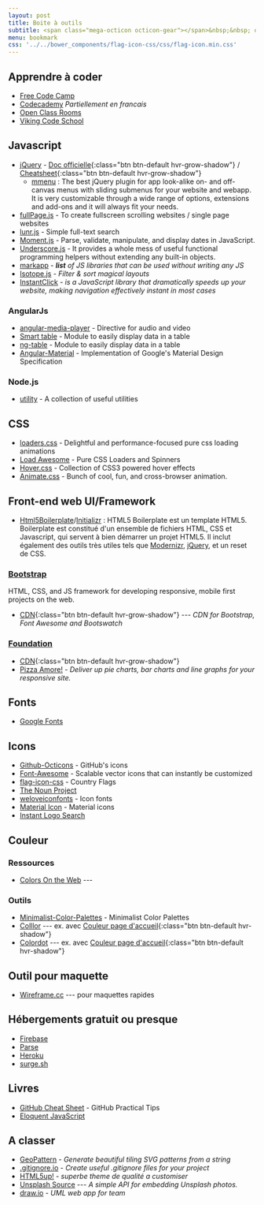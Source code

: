 ```yaml
---
layout: post
title: Boite à outils
subtitle: <span class="mega-octicon octicon-gear"></span>&nbsp;&nbsp; outils, livre et library &nbsp;&nbsp;<span class="mega-octicon octicon-gear"></span>
menu: bookmark
css: '../../bower_components/flag-icon-css/css/flag-icon.min.css'
---
```

## Apprendre à coder
 - [Free Code Camp](http://www.freecodecamp.com)
 - [Codecademy](https://www.codecademy.com/learn) *Partiellement en francais*
 - [Open Class Rooms](https://openclassrooms.com/) <span class="flag-icon flag-icon-fr"></span>
 - [Viking Code School](https://www.vikingcodeschool.com/prep)


## Javascript
- [jQuery](https://jquery.com/) - [Doc officielle](https://learn.jquery.com/){:class="btn btn-default hvr-grow-shadow"} / [Cheatsheet](http://oscarotero.com/jquery/){:class="btn btn-default hvr-grow-shadow"}
    + [mmenu](http://mmenu.frebsite.nl/) : The best jQuery plugin for app look-alike on- and off-canvas menus with sliding submenus for your website and webapp. It is very customizable through a wide range of options, extensions and add-ons and it will always fit your needs.
- [fullPage.js](http://alvarotrigo.com/fullPage/) - To create fullscreen scrolling websites / single page websites
- [lunr.js](http://lunrjs.com/) - Simple full-text search
- [Moment.js](http://momentjs.com/) - Parse, validate, manipulate, and display dates in JavaScript.
- [Underscore.js](http://underscorejs.org/) - It provides a whole mess of useful functional programming helpers without extending any built-in objects.
- [markapp](http://markapp.io/) - *__list__ of JS libraries that can be used without writing any JS*
- [Isotope.js](http://isotope.metafizzy.co/) - *Filter & sort magical layouts*
- [InstantClick](http://instantclick.io/) - *is a JavaScript library that dramatically speeds up your website, making navigation effectively instant in most cases*

### AngularJs
- [angular-media-player](https://github.com/colthreepv/angular-media-player) - Directive for audio and video
- [Smart table](http://lorenzofox3.github.io/smart-table-website/) - Module to easily display data in a table
- [ng-table](http://esvit.github.io/ng-table/#/) - Module to easily display data in a table
- [Angular-Material](https://material.angularjs.org/latest/) - Implementation of Google\'s Material Design Specification

### Node.js
- [utility](https://github.com/node-modules/utility) - A collection of useful utilities

## CSS
- [loaders.css](https://connoratherton.com/loaders) - Delightful and performance-focused pure css loading animations
- [Load Awesome](http://github.danielcardoso.net/load-awesome/animations.html) - Pure CSS Loaders and Spinners 
- [Hover.css](http://ianlunn.github.io/Hover/) - Collection of CSS3 powered hover effects
- [Animate.css](https://github.com/daneden/animate.css) - Bunch of cool, fun, and cross-browser animation. 

## Front-end web UI/Framework
- [Html5Boilerplate](https://html5boilerplate.com/)/[Initializr](www.initializr.com) : HTML5 Boilerplate est un template HTML5. Boilerplate est constitué d\'un ensemble de fichiers HTML, CSS et Javascript, qui servent à bien démarrer un projet HTML5. Il inclut également des outils très utiles tels que [Modernizr](http://modernizr.com/), [jQuery](https://jquery.com/), et un reset de CSS.

### [Bootstrap](http://getbootstrap.com/) 
HTML, CSS, and JS framework for developing responsive, mobile first projects on the web.
- [CDN](https://www.bootstrapcdn.com/){:class="btn btn-default hvr-grow-shadow"} --- *CDN for Bootstrap, Font Awesome and Bootswatch*

### [Foundation](http://foundation.zurb.com/frameworks-docs.html) 
- [CDN](https://www.foundationcdn.com/){:class="btn btn-default hvr-grow-shadow"}
- [Pizza Amore!](http://zurb.com/playground/pizza-amore-charts-and-graphs) - *Deliver up pie charts, bar charts and line graphs for your responsive site.*

## Fonts
- [Google Fonts](https://www.google.com/fonts)

## Icons
- [Github-Octicons](https://octicons.github.com/) - GitHub\'s icons
- [Font-Awesome](https://fortawesome.github.io/Font-Awesome/) - Scalable vector icons that can instantly be customized
- [flag-icon-css](http://lipis.github.io/flag-icon-css/) - Country Flags
- [The Noun Project](https://thenounproject.com)
- [weloveiconfonts](http://weloveiconfonts.com/) - Icon fonts
- [Material Icon](https://design.google.com/icons/#ic_accessibility) - Material icons
- [Instant Logo Search](http://instantlogosearch.com/)

## Couleur

### Ressources
- [Colors On the Web](http://www.colorsontheweb.com) ---

### Outils
- [Minimalist-Color-Palettes](https://www.behance.net/gallery/32154055/Minimalist-Color-Palettes-2015) - Minimalist Color Palettes
- [Colllor](http://colllor.com) --- ex. avec [Couleur page d\'accueil](http://colllor.com/607D8B-fff){:class="btn btn-default hvr-shadow"}
- [Colordot](https://color.hailpixel.com/) --- ex. avec [Couleur page d\'accueil](https://color.hailpixel.com/#607D8B,263238,2E2E2E,4183C4,858585){:class="btn btn-default hvr-shadow"}

## Outil pour maquette
- [Wireframe.cc](https://wireframe.cc/) --- pour maquettes rapides

## Hébergements gratuit ou presque
 - [Firebase](https://www.firebase.com/pricing.html)
 - [Parse](https://parse.com/plans)
 - [Heroku](https://www.heroku.com/)
 - [surge.sh](https://surge.sh/)

## Livres
- [GitHub Cheat Sheet](https://github.com/tiimgreen/github-cheat-sheet) - GitHub Practical Tips
- [Eloquent JavaScript](http://eloquentjavascript.net/)

## A classer
- [GeoPattern](https://jasonlong.github.io/geo_pattern/) - *Generate beautiful tiling SVG patterns from a string*
- [.gitignore.io](https://www.gitignore.io/) - *Create useful .gitignore files for your project*
- [HTML5up!](https://html5up.net/) - *superbe theme de qualité a customiser*
- [Unsplash Source](https://source.unsplash.com/) --- *A simple API for embedding Unsplash photos.*
- [draw.io](https://www.draw.io/) - *UML web app for team*
